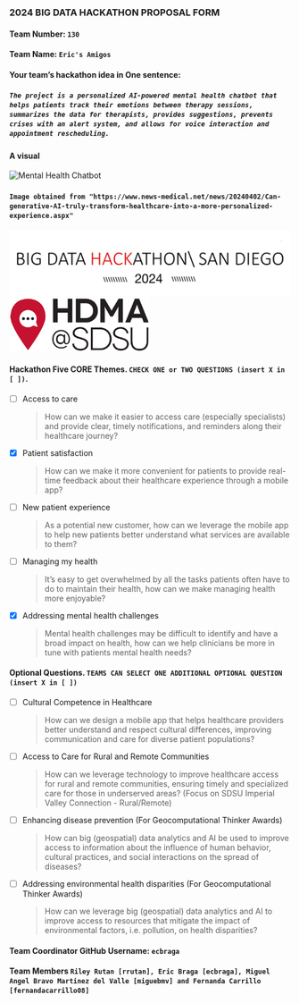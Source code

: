 ### 2024 BIG DATA HACKATHON PROPOSAL FORM

#### Team Number: `130`

#### Team Name: `Eric's Amigos`

#### Your team’s hackathon idea in One sentence:

##### `The project is a personalized AI-powered mental health chatbot that helps patients track their emotions between therapy sessions, summarizes the data for therapists, provides suggestions, prevents crises with an alert system, and allows for voice interaction and appointment rescheduling.`

#### A visual

![Mental Health Chatbot](https://d2jx2rerrg6sh3.cloudfront.net/image-handler/ts/20240402053244/ri/750/src/images/news/ImageForNews_776106_17120503566014388.jpg)

#### `Image obtained from "https://www.news-medical.net/news/20240402/Can-generative-AI-truly-transform-healthcare-into-a-more-personalized-experience.aspx"`

![bigdatahackathon4sd](https://github.com/BigDataForSanDiego/bigdataforsandiego.github.io/blob/main/templates/img/bigdatahackathon_sd_2024.png?raw=true "Big Data Hackathon for San Diego 2024")
<img height="10%" width="50%" alt="HDMA" src="https://github.com/BigDataForSanDiego/bigdataforsandiego.github.io/blob/main/templates/img/hdma2.png?raw=true">

<!--
#### Theme: Enhancing Healthcare’s Digital Front Door
#### - Digital solutions to help increase access, manage health, and improve patient satisfaction along the healthcare journey -
-->

#### Hackathon Five CORE Themes. `CHECK ONE or TWO QUESTIONS (insert X in [ ])`.

- [ ] Access to care
  > How can we make it easier to access care (especially specialists) and provide clear, timely notifications, and reminders along their healthcare journey?
- [x] Patient satisfaction
  > How can we make it more convenient for patients to provide real-time feedback about their healthcare experience through a mobile app?
- [ ] New patient experience
  > As a potential new customer, how can we leverage the mobile app to help new patients better understand what services are available to them?
- [ ] Managing my health
  > It’s easy to get overwhelmed by all the tasks patients often have to do to maintain their health, how can we make managing health more enjoyable?
- [x] Addressing mental health challenges
  > Mental health challenges may be difficult to identify and have a broad impact on health, how can we help clinicians be more in tune with patients mental health needs?

#### Optional Questions. `TEAMS CAN SELECT ONE ADDITIONAL OPTIONAL QUESTION (insert X in [ ])`

- [ ] Cultural Competence in Healthcare
  > How can we design a mobile app that helps healthcare providers better understand and respect cultural differences, improving communication and care for diverse patient populations?
- [ ] Access to Care for Rural and Remote Communities
  > How can we leverage technology to improve healthcare access for rural and remote communities, ensuring timely and specialized care for those in underserved areas? (Focus on SDSU Imperial Valley Connection - Rural/Remote)
- [ ] Enhancing disease prevention (For Geocomputational Thinker Awards)
  > How can big (geospatial) data analytics and AI be used to improve access to information about the influence of human behavior, cultural practices, and social interactions on the spread of diseases?
- [ ] Addressing environmental health disparities (For Geocomputational Thinker Awards)
  > How can we leverage big (geospatial) data analytics and AI to improve access to resources that mitigate the impact of environmental factors, i.e. pollution, on health disparities?

#### Team Coordinator GitHub Username: `ecbraga`

#### Team Members `Riley Rutan [rrutan], Eric Braga [ecbraga], Miguel Angel Bravo Martinez del Valle [miguebmv] and Fernanda Carrillo [fernandacarrillo08]`
